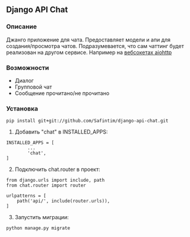 ## Django API Chat

### Описание 

Джанго приложение для чата. Предоставляет модели и апи для создания/просмотра 
чатов. Подразумевается, что сам чаттинг будет реализован на другом сервисе. 
Например на [вебсокетах aiohttp](https://github.com/Safintim/aiohttp-chat)

### Возможности
- Диалог
- Групповой чат
- Сообщение прочитано/не прочитано


### Установка

```shell script
pip install git+git://github.com/Safintim/django-api-chat.git
```

1. Добавить "chat" в INSTALLED_APPS:
```python3
INSTALLED_APPS = [
        ...
        'chat',
]
```

2. Подключить chat.router в проект:
```python3
from django.urls import include, path
from chat.router import router

urlpatterns = [
    path('api/', include(router.urls)),
]
```

3. Запустить миграции:
```shell script
python manage.py migrate
```
